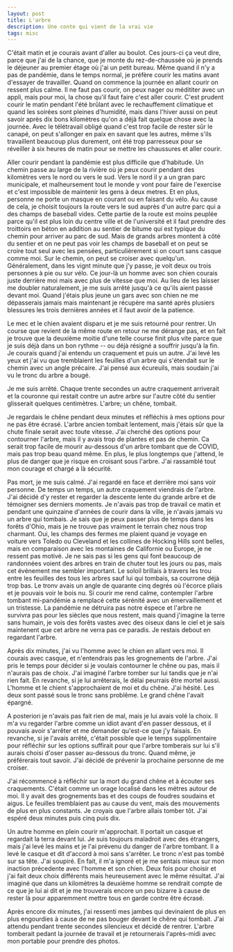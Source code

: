 ```yaml
---
layout: post
title: L'arbre
description: Une conte qui vient de la vrai vie
tags: misc
---
```


C'était matin et je courais avant d'aller au boulot. Ces jours-ci ça veut dire,
parce que j'ai de la chance, que je monte du rez-de-chaussée où je prends
le déjeuner au premier étage où j'ai un petit bureau. Même quand il n'y a pas
de pandémie, dans le temps normal, je préfère courir les matins avant d'essayer
de travailler. Quand on commence la journée en allant courir on ressent plus
calme. Il ne faut pas courir, on peux nager ou médititer avec un appli, mais
pour moi, la chose qu'il faut faire c'est aller courir. C'est prudent courir
le matin pendant l'été brûlant avec le rechauffement climatique et quand les
soirées sont pleines d'humidité, mais dans l'hiver aussi on peut savoir après
dix bons kilomètres qu'on a déjà fait quelque chose avec la journée. Avec le
télétravail obligé quand c'est trop facile de rester sûr le canapé,
on peut s'allonger en paix en savant que les autres, même s'ils 
travaillent beaucoup plus durement, ont été trop parresseux pour se réveiller
à six heures de matin pour se mettre les chaussures et aller courir.

Aller courir pendant la pandémie est plus difficile que d'habitude. Un chemin
passe au large de la rivière où je peux courir pendant des kilomètres
vers le nord ou vers le sud. Vers le nord il y a un gran parc municipale, 
et malheursement tout le monde y vont pour faire de l'exercise et c'est
impossible de maintenir les gens à deux metres. Et en plus, personne ne
porte un masque en courant ou en faisant du vélo. Au cause de cela, 
je choisit toujours la route vers le sud auprès d'un autre parc qui 
a des champs de baseball vides. Cette partie de la route est moins peuplée 
parce qu'il est plus loin du centre ville et de l'université et il faut
prendre des troittoirs en béton en addition au sentier de bitume qui est
typique du chemin pour arriver au parc de sud. Mais de grands arbres 
montent à côté du sentier et on ne peut pas voir les champs de baseball et 
on peut se croire tout seul avec les pensées, particulièrement si on court sans
casque comme moi. Sur le chemin, on peut se
croiser avec quelqu'un. Généralement, dans les vignt minute que j'y passe,
je voit deux ou trois personnes à pie ou sur vélo. Ce jour-là un homme
avec son chien courais juste derrière moi mais avec plus de vitesse
que moi. Au lieu de les laisser me doubler naturalement, je me suis arrêté
jusqu'à ce qu'ils aient passé devant moi. Quand j'étais plus jeune un gars
avec son chien ne me dépasserais jamais mais maintenant je récupère ma 
santé après plusiers blessures les trois dernières années et il faut avoir
de la patience. 

Le mec et le chien avaient disparu et je me suis retourné pour rentrer.
Un course que revient de la même route en retour ne me dérange pas, et en 
fait je trouve que la deuxième moitie d'une telle course finit plus 
vite parce que je suis déjà dans un bon rythme -- ou déjà résigné a souffrir
jusqu'à la fin. Je courais quand j'ai entendu un craquement et puis un autre.
J'ai levé les yeux et j'ai vu que tremblaient les feuilles d'un arbre qui 
s'étendait sur le chemin avec un angle précaire. J'ai pensé aux écureuils,
mais soudain j'ai vu le tronc du arbre a bougé.

Je me suis arrêté. Chaque trente secondes un autre craquement arriverait
et la couronne qui restait contre un autre arbre sur l'autre côté du 
sentier glisserait quelques centimètres. L'arbre; un chêne, tombait.

Je regardais le chêne pendant deux minutes et réfléchis à mes options 
pour ne pas être écrasé. L'arbre ancien tombait lentement, mais j'étais
sûr que la chute finale serait avec toute vitesse. J'ai cherché des options
pour contourner l'arbre, mais il y avais trop de plantes et pas de chemin.
Ca serait trop facile de mourir au-dessous d'un arbre tombant que de
COVID, mais pas trop beau quand même. En plus, le plus longtemps que
j'attend, le plus de danger que je risque en croisant sous l'arbre.
J'ai rassamblé tout mon courage et chargé a là sécurité. 

Pas mort, je me suis calmé. J'ai regardé en face et derrière moi sans
voir personne. De temps un temps, un autre craquement viendrais de
l'arbre. J'ai décidé d'y rester et regarder la descente lente du
grande arbre et de témoigner ses derniers moments. Je n'avais pas
trop de travail ce matin et pendant une quinzaine d'années de courir
dans la ville, je n'avais jamais vu un arbre qui tombais. Je sais
que je peux passer plus de temps dans les forêts d'Ohio, mais je
ne trouve pas vraiment le terrain chez nous trop charmant. Oui, les
champs des fermes me plaient quand je voyage en voiture vers Toledo ou
Cleveland et les collines de Hocking Hills sont belles, mais en comparaison
avec les montaines de Californie ou Europe, je ne ressent pas motivé. 
Je ne sais pas si les gens qui font beaucoup de randonnées voient des arbres en
train de chuter tout les jours ou pas, mais cet événement me sembler 
important. Le soloil brillais à travers les trou entre les feuilles
des tous les arbres sauf lui qui tombais, sa courrone déjà trop bas.
Le tronv avais un angle de quarante cinq degrés où l'écorce pliais et
je pouvais voir le bois nu. Si courir me rend calme,
contempler l'arbre tombant mi-pandémie a remplacé cette sérénité avec
un émervaillement et un tristesse. La pandémie ne détruira pas notre éspece
et l'arbre ne survivra pas pour les siècles que nous restent,
mais quand j'imagine la terre sans humain, je vois des forêts vastes avec 
des oiseux dans le ciel et je sais maintenent que cet arbre ne verra pas ce 
paradis. Je restais debout en regardant l'arbre.

Après dix minutes, j'ai vu l'homme avec le chien en allant vers moi.
Il courais avec casque, et n'entendrais pas les grognements de l'arbre.
J'ai pris le temps pour décider si je voulais contourner le chêne ou pas,
mais il n'aurais pas de choix. J'ai imaginé l'arbre tomber sur lui tandis
que je n'ai rien fait. En revanche, si je lui arrêterais, le délai peurrais
être mortel aussi. L'homme et le chient s'approchaient de moi et du chêne. 
J'ai hésité. Les deux sont passé sous le tronc sans problême. Le grand chêne
l'avait épargné.

A posteriori je n'avais pas fait rien de mal, mais je lui avais volé
la choix. Il m'a vu regarder l'arbre comme un idiot avant d'en passer
dessous, et il pouvais avoir s'arrêter et me demander qu'est-ce que
j'y faisais. En revanche, si je l'avais arrêté, c'était possible que
le temps supplimentaire pour réfléchir sur les options suffirait pour
que l'arbre tomberais sur lui s'il aurais choisi d'oser passer au-dessous
du tronc. Quand même, je préférerais tout savoir. J'ai décidé de prévenir
la prochaine personne de me croiser.

J'ai récommencé à réfléchir sur la mort du grand chêne et à écouter
ses craquements. C'était comme un orage localisé dans les métres autour
de moi. Il y avait des grognements bas et des coups de foudres soudains
et aigus. Le feuilles tremblaient pas au cause du vent, mais des mouvements
de plus en plus constants. Je croyais que l'arbre allais tomber tôt.
J'ai espéré deux minutes puis cinq puis dix.

Un autre homme en plein courir m'approchait. Il portait un casque et
regardait la terra devant lui. Je suis toujours maladroit avec des
étrangers, mais j'ai levé les mains et je l'ai prévenu du danger de
l'arbre tombant. Il a levé le casque et dit d'accord à moi sans 
s'arrêter. Le tronc n'est pas tombé sur sa tête. J'ai soupiré. En
fait, il m'a ignoré et je me sentais mieux sur mon inaction précedente
avec l'homme et son chien. 
Deux fois pour choisir et j'ai fait deux choix différents mais
heureusement avec le même résultat. 
J'ai imaginé que dans un kilomètres la
deuxième homme se rendrait compte de ce que je lui ai dit et je me trouverais
encore un peu bizarre à cause de rester là pour apparemment mettre
tous en garde contre être écrasé. 

Après encore dix minutes, j'ai ressenti  mes jambes qui devinaient
de plus en plus engourdies à cause de ne pas bouger devant le chêne qui tombait.
J'ai attendu pendant trente secondes silencieux et décidé de rentrer.
L'arbre tomberait pedant la journée de travail et je retournerais l'après-midi
avec mon portable pour prendre des photos.






